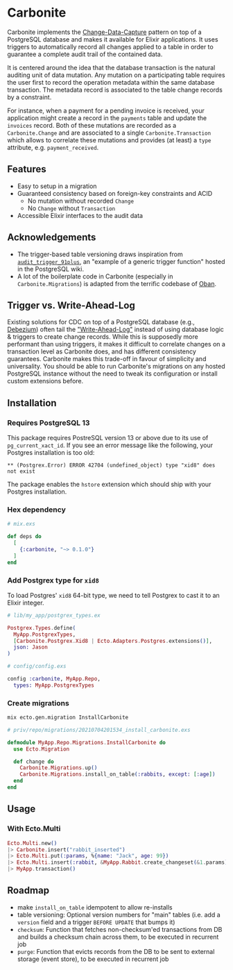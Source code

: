 # Carbonite

Carbonite implements the [Change-Data-Capture](https://en.wikipedia.org/wiki/Change_data_capture) pattern on top of a PostgreSQL database and makes it available for Elixir applications. It uses triggers to automatically record all changes applied to a table in order to guarantee a complete audit trail of the contained data.

It is centered around the idea that the database transaction is the natural auditing unit of data mutation. Any mutation on a participating table requires the user first to record the operation metadata within the same database transaction. The metadata record is associated to the table change records by a constraint.

For instance, when a payment for a pending invoice is received, your application might create a record in the `payments` table and update the `invoices` record. Both of these mutations are recorded as a `Carbonite.Change` and are associated to a single `Carbonite.Transaction` which allows to correlate these mutations and provides (at least) a `type` attribute, e.g. `payment_received`.

## Features

- Easy to setup in a migration
- Guaranteed consistency based on foreign-key constraints and ACID
  - No mutation without recorded `Change`
  - No `Change` without `Transaction`
- Accessible Elixir interfaces to the audit data

## Acknowledgements

* The trigger-based table versioning draws inspiration from [`audit_trigger_91plus`](https://wiki.postgresql.org/wiki/Audit_trigger_91plus), an "example of a generic trigger function" hosted in the PostgreSQL wiki.
* A lot of the boilerplate code in Carbonite (especially in `Carbonite.Migrations`) is adapted from the terrific codebase of [Oban](https://github.com/sorentwo/oban).

## Trigger vs. Write-Ahead-Log

Existing solutions for CDC on top of a PostgreSQL database (e.g., [Debezium](https://debezium.io/)) often tail the ["Write-Ahead-Log"](https://www.postgresql.org/docs/13/wal-intro.html) instead of using database logic & triggers to create change records. While this is supposedly more performant than using triggers, it makes it difficult to correlate changes on a transaction level as Carbonite does, and has different consistency guarantees. Carbonite makes this trade-off in favour of simplicity and universality. You should be able to run Carbonite's migrations on any hosted PostgreSQL instance without the need to tweak its configuration or install custom extensions before.

## Installation

### Requires PostgreSQL 13

This package requires PostreSQL version 13 or above due to its use of `pg_current_xact_id`. If you see an error message like the following, your Postgres installation is too old:

```
** (Postgrex.Error) ERROR 42704 (undefined_object) type "xid8" does not exist
```

The package enables the `hstore` extension which should ship with your Postgres installation.

### Hex dependency

```elixir
# mix.exs

def deps do
  [
    {:carbonite, "~> 0.1.0"}
  ]
end
```

### Add Postgrex type for `xid8`

To load Postgres' `xid8` 64-bit type, we need to tell Postgrex to cast it to an Elixir integer.

```elixir
# lib/my_app/postgrex_types.ex

Postgrex.Types.define(
  MyApp.PostgrexTypes,
  [Carbonite.Postgrex.Xid8 | Ecto.Adapters.Postgres.extensions()],
  json: Jason
)
```

```elixir
# config/config.exs

config :carbonite, MyApp.Repo,
  types: MyApp.PostgrexTypes
```

### Create migrations

```sh
mix ecto.gen.migration InstallCarbonite
```

```elixir
# priv/repo/migrations/20210704201534_install_carbonite.exs

defmodule MyApp.Repo.Migrations.InstallCarbonite do
  use Ecto.Migration

  def change do
    Carbonite.Migrations.up()
    Carbonite.Migrations.install_on_table(:rabbits, except: [:age])
  end
end
```

## Usage

### With Ecto.Multi

```elixir
Ecto.Multi.new()
|> Carbonite.insert("rabbit_inserted")
|> Ecto.Multi.put(:params, %{name: "Jack", age: 99})
|> Ecto.Multi.insert(:rabbit, &MyApp.Rabbit.create_changeset(&1.params))
|> MyApp.transaction()
```

## Roadmap

* make `install_on_table` idempotent to allow re-installs
* table versioning: Optional version numbers for "main" tables (i.e. add a `version` field and a trigger `BEFORE UPDATE` that bumps it)
* `checksum`: Function that fetches non-checksum'ed transactions from DB and builds a checksum chain across them, to be executed in recurrent job
* `purge`: Function that evicts records from the DB to be sent to external storage (event store), to be executed in recurrent job
